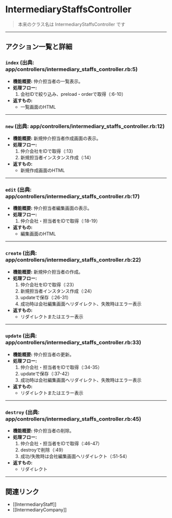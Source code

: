 # IntermediaryStaffsController

> 本来のクラス名は IntermediaryStaffsController です

---

## アクション一覧と詳細

### `index` (出典: app/controllers/intermediary_staffs_controller.rb:5)

* **機能概要:**
  仲介担当者の一覧表示。
* **処理フロー:**
    1. 会社IDで絞り込み、preload・orderで取得（:6-10）
* **返すもの:**
    - 一覧画面のHTML

---

### `new` (出典: app/controllers/intermediary_staffs_controller.rb:12)

* **機能概要:**
  新規仲介担当者作成画面の表示。
* **処理フロー:**
    1. 仲介会社をIDで取得（:13）
    2. 新規担当者インスタンス作成（:14）
* **返すもの:**
    - 新規作成画面のHTML

---

### `edit` (出典: app/controllers/intermediary_staffs_controller.rb:17)

* **機能概要:**
  仲介担当者編集画面の表示。
* **処理フロー:**
    1. 仲介会社・担当者をIDで取得（:18-19）
* **返すもの:**
    - 編集画面のHTML

---

### `create` (出典: app/controllers/intermediary_staffs_controller.rb:22)

* **機能概要:**
  新規仲介担当者の作成。
* **処理フロー:**
    1. 仲介会社をIDで取得（:23）
    2. 新規担当者インスタンス作成（:24）
    3. updateで保存（:26-31）
    4. 成功時は会社編集画面へリダイレクト、失敗時はエラー表示
* **返すもの:**
    - リダイレクトまたはエラー表示

---

### `update` (出典: app/controllers/intermediary_staffs_controller.rb:33)

* **機能概要:**
  仲介担当者の更新。
* **処理フロー:**
    1. 仲介会社・担当者をIDで取得（:34-35）
    2. updateで保存（:37-42）
    3. 成功時は会社編集画面へリダイレクト、失敗時はエラー表示
* **返すもの:**
    - リダイレクトまたはエラー表示

---

### `destroy` (出典: app/controllers/intermediary_staffs_controller.rb:45)

* **機能概要:**
  仲介担当者の削除。
* **処理フロー:**
    1. 仲介会社・担当者をIDで取得（:46-47）
    2. destroyで削除（:49）
    3. 成功/失敗時は会社編集画面へリダイレクト（:51-54）
* **返すもの:**
    - リダイレクト

---

## 関連リンク
- [[IntermediaryStaff]]
- [[IntermediaryCompany]] 